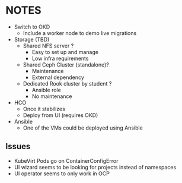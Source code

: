 # NOTES

* Switch to OKD
  * Include a worker node to demo live migrations
* Storage (TBD)
  * Shared NFS server ?
    * Easy to set up and manage
    * Low infra requirements
  * Shared Ceph Cluster (standalone)? 
    * Maintenance
    * External dependency
  * Dedicated Rook cluster by student ?
    * Ansible role
    * No maintenance 
* HCO
  * Once it stabilizes
  * Deploy from UI (requires OKD)
* Ansible
  * One of the VMs could be deployed using Ansible

## Issues

* KubeVirt Pods go on ContainerConfigError
* UI wizard seems to be looking for projects instead of namespaces
* UI operator seems to only work in OCP
